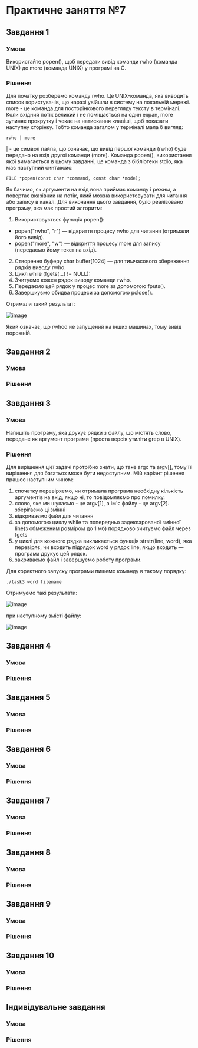 # Практичне заняття №7
## Завдання 1
### Умова
Використайте popen(), щоб передати вивід команди rwho (команда UNIX) до more (команда UNIX) у програмі на C.

### Рішення
Для початку розберемо команду rwho. Це UNIX-команда, яка виводить список користувачів, що наразі увійшли в систему на локальній мережі.
more - це команда для посторінкового перегляду тексту в терміналі. Коли вхідний потік великий і не поміщається на один екран, more зупиняє прокрутку і чекає на натискання клавіші, щоб показати наступну сторінку.
Тобто команда загалом у терміналі мала б вигляд:
```
rwho | more
```
| - це символ пайпа, що означає, що вивід першої команди (rwho) буде передано на вхід другої команди (more).
Команда popen(), використання якої вимагається в цьому завданні, це команда з бібліотеки stdio, яка має наступний синтаксис:
```
FILE *popen(const char *command, const char *mode);
```
Як бачимо, як аргументи на вхід вона приймає команду і режим, а повертає вказівник на потік, який можна використовувати для читання або запису в канал.
Для виконання цього завдання, було реалізовано програму, яка має простий алгоритм:
1) Використовується функція popen():
- popen("rwho", "r") — відкриття процесу rwho для читання (отримали його вивід).
- popen("more", "w") — відкриття процесу more для запису (передаємо йому текст на вхід).
2) Створення буферу char buffer[1024] — для тимчасового збереження рядків виводу rwho.
3) Цикл while (fgets(...) != NULL):
4) Зчитуємо кожен рядок виводу команди rwho.
5) Передаємо цей рядок у процес more за допомогою fputs().
6) Завершиуємо обидва процеси за допомогою pclose().

Отримали такий результат:

![image](https://github.com/user-attachments/assets/29026aae-e0bd-455d-a432-bdb64ff833ef)

Який означає, що rwhod не запущений на інших машинах, тому вивід порожній. 

## Завдання 2
### Умова
### Рішення

## Завдання 3
### Умова
Напишіть програму, яка друкує рядки з файлу, що містять слово, передане як аргумент програми (проста версія утиліти grep в UNIX).

### Рішення
Для вирішення цієї задачі протрібно знати, що таке argc та argv[], тому її вирішення для багатьох може бути недоступним.
Мій варіант рішення працює наступним чином: 
1) спочатку перевіряємо, чи отримала програма необхідну кількість аргументів на вхід, якщо ні, то повідомляємо про помилку.
2) слово, яке ми шукаємо - це argv[1], а ім'я файлу - це argv[2]. зберігаємо ці змінні
3) відкриваємо файл для читання
4) за допомогою циклу while та попередньо задекларованої змінної line(з обмеженим розміром до 1 мб) порядково зчитуємо файл через fgets
5) у циклі для кожного рядка викликається функція strstr(line, word), яка перевіряє, чи входить підрядок word у рядок line, якщо входить — програма друкує цей рядок.
6) закриваємо файл і завершуємо роботу програми.

Для коректного запуску програми пишемо команду в такому порядку:
```
./task3 word filename
```

Отримуємо такі результати:

![image](https://github.com/user-attachments/assets/adaed1fe-f871-41d6-87bd-a08e91d28a74)

при наступному змісті файлу:

![image](https://github.com/user-attachments/assets/f3e5548e-c15a-4dc4-af4f-1071f539df7d)


## Завдання 4
### Умова
### Рішення

## Завдання 5
### Умова
### Рішення

## Завдання 6
### Умова
### Рішення

## Завдання 7
### Умова
### Рішення

## Завдання 8
### Умова
### Рішення

## Завдання 9
### Умова
### Рішення

## Завдання 10
### Умова
### Рішення

## Індивідувальне завдання
### Умова
### Рішення
